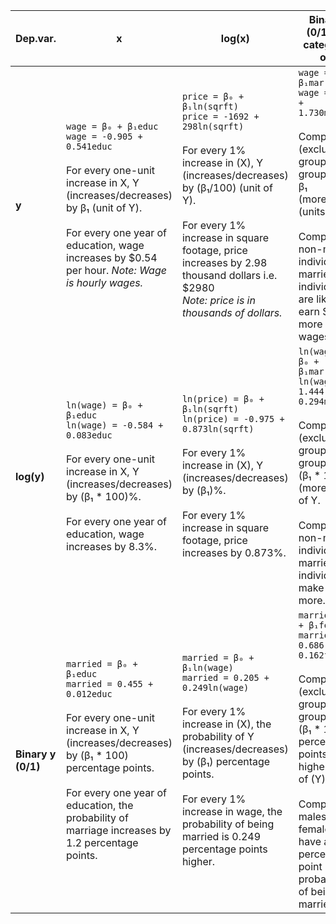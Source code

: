 | Dep.var.         | x                                                                                                                                                                                                                         | log(x)                                                                                                                                                                                                                                  | Binary x (0/1) and categories of x                                                                                                                                                            |
|------------------|---------------------------------------------------------------------------------------------------------------------------------------------------------------------------------------------------------------------------|-----------------------------------------------------------------------------------------------------------------------------------------------------------------------------------------------------------------------------------------|-----------------------------------------------------------------------------------------------------------------------------------------------------------------------------------------------|
| **y** | `wage = β₀ + β₁educ` <br> `wage = -0.905 + 0.541educ` <br><br> For every one-unit increase in X, Y (increases/decreases) by β₁ (unit of Y). <br><br> For every one year of education, wage increases by $0.54 per hour.  *Note: Wage is hourly wages.* | `price = β₀ + β₁ln(sqrft)` <br> `price = -1692 + 298ln(sqrft)` <br><br> For every 1% increase in (X), Y (increases/decreases) by (β₁/100) (unit of Y). <br><br> For every 1% increase in square footage, price increases by 2.98 thousand dollars i.e. $2980 <br> *Note: price is in thousands of dollars.* | `wage = β₀ + β₁married` <br> `wage = 4.844 + 1.730married` <br><br> Compared to (excluded group), (X group) has β₁ (more/less) (units of Y). <br><br> Compared to non-married individuals, married individuals are likely to earn $1.73 more in wages. |
| **log(y)** | `ln(wage) = β₀ + β₁educ` <br> `ln(wage) = -0.584 + 0.083educ` <br><br> For every one-unit increase in X, Y (increases/decreases) by (β₁ * 100)%. <br><br> For every one year of education, wage increases by 8.3%. | `ln(price) = β₀ + β₁ln(sqrft)` <br> `ln(price) = -0.975 + 0.873ln(sqrft)` <br><br> For every 1% increase in (X), Y (increases/decreases) by (β₁)%. <br><br> For every 1% increase in square footage, price increases by 0.873%. | `ln(wage) = β₀ + β₁married` <br> `ln(wage) = 1.444 + 0.294married` <br><br> Compared to (excluded group), (X group) has (β₁ * 100)% (more/less) of Y. <br><br> Compared to non-married individuals, married individuals make 29.4% more.   |
| **Binary y (0/1)** | `married = β₀ + β₁educ` <br> `married = 0.455 + 0.012educ` <br><br> For every one-unit increase in X, Y (increases/decreases) by (β₁ * 100) percentage points.<br><br> For every one year of education, the probability of marriage increases by 1.2 percentage points. | `married = β₀ + β₁ln(wage)` <br> `married = 0.205 + 0.249ln(wage)` <br><br> For every 1% increase in (X), the probability of Y (increases/decreases) by (β₁) percentage points. <br><br> For every 1% increase in wage, the probability of being married is 0.249 percentage points higher. | `married = β₀ + β₁female` <br> `married = 0.686 - 0.162female` <br><br> Compared to (excluded group), (X group) has a (β₁ * 100) percentage points higher rate of (Y). <br><br> Compared to males, females have a 16.2 percentage point lower probability of being married. |
